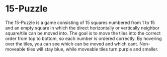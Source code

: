 # 15-Puzzle
The 15-Puzzle is a game consisting of 15 squares numbered from 1 to 15 and an empty square in which the direct horizontally or vertically neighbor square/tile can be moved into. The goal is to move the tiles into the correct order from top to bottom, so each number is ordered correctly. By hovering over the tiles, you can see which can be moved and which cant. Non-moveable tiles will stay blue, while moveable tiles turn purple and smaller.
